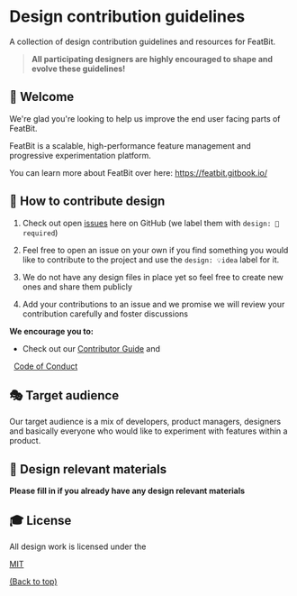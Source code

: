 # Design contribution guidelines

A collection of design contribution guidelines and resources for FeatBit.

> **All participating designers are highly encouraged to shape and evolve these guidelines!**

## 👋 Welcome

We're glad you're looking to help us improve the end user facing parts of FeatBit.

FeatBit is a scalable, high-performance feature management and progressive experimentation platform.

You can learn more about FeatBit over here: https://featbit.gitbook.io/

## 🚢 How to contribute design

1. Check out open [issues](https://github.com/featbit/featbit/issues) here on GitHub (we label them with `design: 💅required`)

2. Feel free to open an issue on your own if you find something you would like to contribute to the project and use the `design: 💡idea` label for it.

3. We do not have any design files in place yet so feel free to create new ones and share them publicly

4. Add your contributions to an issue and we promise we will review your contribution carefully and foster discussions

**We encourage you to:**

- Check out our [Contributor Guide](https://github.com/featbit/featbit/blob/main/CONTRIBUTING.md) and

  [Code of Conduct](https://github.com/featbit/featbit/blob/main/code_of_conduct.md)

## 🎭 Target audience

Our target audience is a mix of developers, product managers, designers and basically everyone who would like to experiment with features within a product.

## 💅 Design relevant materials

**Please fill in if you already have any design relevant materials**

## 🎓 License

All design work is licensed under the

[MIT](https://mit-license.org/)

[(Back to top)](#-table-of-contents)

